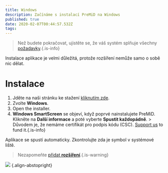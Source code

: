 ```yaml
---
title: Windows
description: Začínáme s instalací PreMiD na Windows
published: true
date: 2020-02-07T00:44:57.532Z
tags:
---
```


> Než budete pokračovat, ujistěte se, že váš systém splňuje všechny [požadavky](/install/requirements).{.is-info}

Instalace aplikace je velmi důležitá, protože rozšíření nemůže samo o sobě nic dělat.

# Instalace
1. Jděte na naši stránku ke stažení [kliknutím zde](https://premid.app/downloads).
2. Zvolte **Windows**.
3. Open the installer.
4. **Windows SmartScreen** se objeví, když poprvé nainstalujete PreMiD. Klikněte na **Další informace** a poté vyberte **Spustit každopádně**. > Důvodem je, že nemáme certifikát pro podpis kódu (CSC). [Support us](https://www.patreon.com/Timeraa) to fund it.{.is-info}

Aplikace se spustí automaticky. Zkontrolujte zda je symbol v systémové liště.

> Nezapomeňte [přidat **rozšíření**](/install).{.is-warning}

![](https://a.icons8.com/djxbtnYm/GBjHDS/svg.svg) {.align-abstopright}